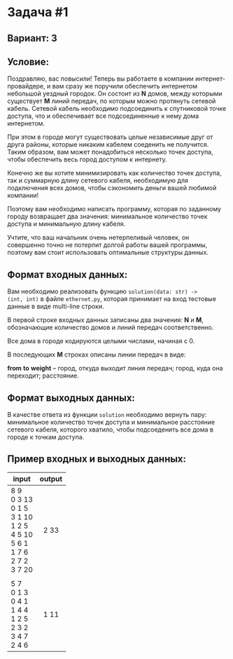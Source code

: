 ﻿
# Задача #1
## Вариант: 3
## Условие:

Поздравляю, вас повысили! Теперь вы работаете в компании интернет-провайдере, и вам сразу же поручили обеспечить интернетом 
небольшой уездный городок. Он состоит из **N** домов, между которыми существует **M** линий передач, по которым можно протянуть сетевой кабель.
Сетевой кабель необходимо подсоединить к спутниковой точке доступа, что и обеспечивает все подсоединенные к нему дома интернетом.

При этом в городе могут существовать целые независимые друг от друга районы, которые никаким кабелем соеденить не получится. 
Таким образом, вам может понадобиться несколько точек доступа, чтобы обеспечить весь город доступом к интернету.

Конечно же вы хотите минимизировать как количество точек доступа, так и суммарную длину сетевого кабеля, необходимую для подключения всех домов, чтобы
сэкономить деньги вашей любимой компании!

Поэтому вам необходимо написать программу, которая по заданному городу возвращает два значения: минимальное количество точек доступа и минимальную длину кабеля.

Учтите, что ваш начальник очень нетерпеливый человек, он совершенно точно не потерпит долгой работы вашей программы, поэтому вам стоит использовать оптимальные структуры данных.

## Формат входных данных:

Вам необходимо реализовать функцию <code>solution(data: str) -> (int, int)</code> в файле <code>ethernet.py</code>, которая принимает на вход тестовые данные в виде multi-line строки.

В первой строке входных данных записаны два значения: **N** и **M**, обозначающие количество домов и линий передач соответственно.

Все дома в городе кодируются целыми числами, начиная с 0.

В последующих **M** строках описаны линии передач в виде:

**from** **to** **weight**  – город, откуда выходит линия передач; город, куда она переходит; расстояние.

## Формат выходных данных:

В качестве ответа из функции <code>solution</code> необходимо вернуть пару: минимальное количество точек доступа и минимальное расстояние сетевого кабеля, которого хватило, чтобы подсоеденить
все дома в городе к точкам доступа.

## Пример входных и выходных данных:

|   input  |     output    |
|----------|:-------------:|
| 8 9<br/>0 3 13<br/>0 1 5<br/>3 1 10<br/>1 2 5<br/>4 5 10<br/>5 6 1<br/>1 7 6<br/>2 7 2<br/>3 7 20 | 2 33 |  
||
|5 7 <br/> 0 1 3<br/>0 4 1<br/>1 4 4<br/>1 2 5<br/>2 3 2<br/>3 4 7<br/>2 4 6|1 11 |
